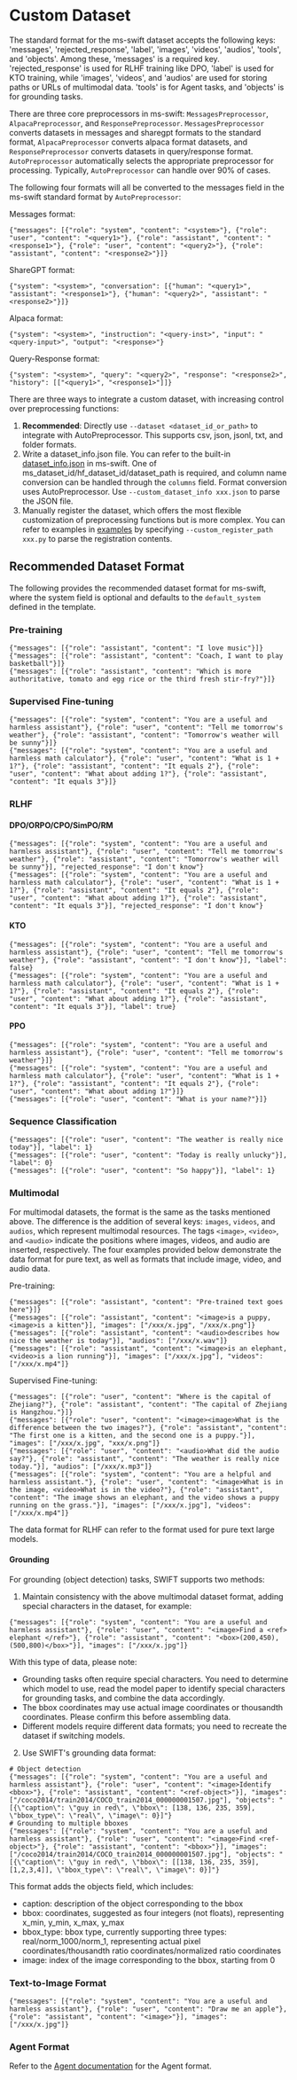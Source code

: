 # Custom Dataset

The standard format for the ms-swift dataset accepts the following keys: 'messages', 'rejected_response', 'label', 'images', 'videos', 'audios', 'tools', and 'objects'. Among these, 'messages' is a required key. 'rejected_response' is used for RLHF training like DPO, 'label' is used for KTO training, while 'images', 'videos', and 'audios' are used for storing paths or URLs of multimodal data. 'tools' is for Agent tasks, and 'objects' is for grounding tasks.

There are three core preprocessors in ms-swift: `MessagesPreprocessor`, `AlpacaPreprocessor`, and `ResponsePreprocessor`. `MessagesPreprocessor` converts datasets in messages and sharegpt formats to the standard format, `AlpacaPreprocessor` converts alpaca format datasets, and `ResponsePreprocessor` converts datasets in query/response format. `AutoPreprocessor` automatically selects the appropriate preprocessor for processing. Typically, `AutoPreprocessor` can handle over 90% of cases.

The following four formats will all be converted to the messages field in the ms-swift standard format by `AutoPreprocessor`:

Messages format:
```jsonl
{"messages": [{"role": "system", "content": "<system>"}, {"role": "user", "content": "<query1>"}, {"role": "assistant", "content": "<response1>"}, {"role": "user", "content": "<query2>"}, {"role": "assistant", "content": "<response2>"}]}
```

ShareGPT format:
```jsonl
{"system": "<system>", "conversation": [{"human": "<query1>", "assistant": "<response1>"}, {"human": "<query2>", "assistant": "<response2>"}]}
```

Alpaca format:
```jsonl
{"system": "<system>", "instruction": "<query-inst>", "input": "<query-input>", "output": "<response>"}
```

Query-Response format:
```jsonl
{"system": "<system>", "query": "<query2>", "response": "<response2>", "history": [["<query1>", "<response1>"]]}
```

There are three ways to integrate a custom dataset, with increasing control over preprocessing functions:
1. **Recommended**: Directly use `--dataset <dataset_id_or_path>` to integrate with AutoPreprocessor. This supports csv, json, jsonl, txt, and folder formats.
2. Write a dataset_info.json file. You can refer to the built-in [dataset_info.json](https://github.com/modelscope/ms-swift/blob/main/swift/llm/dataset/data/dataset_info.json) in ms-swift. One of ms_dataset_id/hf_dataset_id/dataset_path is required, and column name conversion can be handled through the `columns` field. Format conversion uses AutoPreprocessor. Use `--custom_dataset_info xxx.json` to parse the JSON file.
3. Manually register the dataset, which offers the most flexible customization of preprocessing functions but is more complex. You can refer to examples in [examples](https://github.com/modelscope/swift/blob/main/examples/custom) by specifying `--custom_register_path xxx.py` to parse the registration contents.

## Recommended Dataset Format

The following provides the recommended dataset format for ms-swift, where the system field is optional and defaults to the `default_system` defined in the template.

### Pre-training

```jsonl
{"messages": [{"role": "assistant", "content": "I love music"}]}
{"messages": [{"role": "assistant", "content": "Coach, I want to play basketball"}]}
{"messages": [{"role": "assistant", "content": "Which is more authoritative, tomato and egg rice or the third fresh stir-fry?"}]}
```

### Supervised Fine-tuning

```jsonl
{"messages": [{"role": "system", "content": "You are a useful and harmless assistant"}, {"role": "user", "content": "Tell me tomorrow's weather"}, {"role": "assistant", "content": "Tomorrow's weather will be sunny"}]}
{"messages": [{"role": "system", "content": "You are a useful and harmless math calculator"}, {"role": "user", "content": "What is 1 + 1?"}, {"role": "assistant", "content": "It equals 2"}, {"role": "user", "content": "What about adding 1?"}, {"role": "assistant", "content": "It equals 3"}]}
```

### RLHF

#### DPO/ORPO/CPO/SimPO/RM

```jsonl
{"messages": [{"role": "system", "content": "You are a useful and harmless assistant"}, {"role": "user", "content": "Tell me tomorrow's weather"}, {"role": "assistant", "content": "Tomorrow's weather will be sunny"}], "rejected_response": "I don't know"}
{"messages": [{"role": "system", "content": "You are a useful and harmless math calculator"}, {"role": "user", "content": "What is 1 + 1?"}, {"role": "assistant", "content": "It equals 2"}, {"role": "user", "content": "What about adding 1?"}, {"role": "assistant", "content": "It equals 3"}], "rejected_response": "I don't know"}
```

#### KTO

```jsonl
{"messages": [{"role": "system", "content": "You are a useful and harmless assistant"}, {"role": "user", "content": "Tell me tomorrow's weather"}, {"role": "assistant", "content": "I don't know"}], "label": false}
{"messages": [{"role": "system", "content": "You are a useful and harmless math calculator"}, {"role": "user", "content": "What is 1 + 1?"}, {"role": "assistant", "content": "It equals 2"}, {"role": "user", "content": "What about adding 1?"}, {"role": "assistant", "content": "It equals 3"}], "label": true}
```

#### PPO

```jsonl
{"messages": [{"role": "system", "content": "You are a useful and harmless assistant"}, {"role": "user", "content": "Tell me tomorrow's weather"}]}
{"messages": [{"role": "system", "content": "You are a useful and harmless math calculator"}, {"role": "user", "content": "What is 1 + 1?"}, {"role": "assistant", "content": "It equals 2"}, {"role": "user", "content": "What about adding 1?"}]}
{"messages": [{"role": "user", "content": "What is your name?"}]}
```

### Sequence Classification
```jsonl
{"messages": [{"role": "user", "content": "The weather is really nice today"}], "label": 1}
{"messages": [{"role": "user", "content": "Today is really unlucky"}], "label": 0}
{"messages": [{"role": "user", "content": "So happy"}], "label": 1}
```

### Multimodal

For multimodal datasets, the format is the same as the tasks mentioned above. The difference is the addition of several keys: `images`, `videos`, and `audios`, which represent multimodal resources. The tags `<image>`, `<video>`, and `<audio>` indicate the positions where images, videos, and audio are inserted, respectively. The four examples provided below demonstrate the data format for pure text, as well as formats that include image, video, and audio data.


Pre-training:
```jsonl
{"messages": [{"role": "assistant", "content": "Pre-trained text goes here"}]}
{"messages": [{"role": "assistant", "content": "<image>is a puppy, <image>is a kitten"}], "images": ["/xxx/x.jpg", "/xxx/x.png"]}
{"messages": [{"role": "assistant", "content": "<audio>describes how nice the weather is today"}], "audios": ["/xxx/x.wav"]}
{"messages": [{"role": "assistant", "content": "<image>is an elephant, <video>is a lion running"}], "images": ["/xxx/x.jpg"], "videos": ["/xxx/x.mp4"]}
```

Supervised Fine-tuning:

```jsonl
{"messages": [{"role": "user", "content": "Where is the capital of Zhejiang?"}, {"role": "assistant", "content": "The capital of Zhejiang is Hangzhou."}]}
{"messages": [{"role": "user", "content": "<image><image>What is the difference between the two images?"}, {"role": "assistant", "content": "The first one is a kitten, and the second one is a puppy."}], "images": ["/xxx/x.jpg", "xxx/x.png"]}
{"messages": [{"role": "user", "content": "<audio>What did the audio say?"}, {"role": "assistant", "content": "The weather is really nice today."}], "audios": ["/xxx/x.mp3"]}
{"messages": [{"role": "system", "content": "You are a helpful and harmless assistant."}, {"role": "user", "content": "<image>What is in the image, <video>What is in the video?"}, {"role": "assistant", "content": "The image shows an elephant, and the video shows a puppy running on the grass."}], "images": ["/xxx/x.jpg"], "videos": ["/xxx/x.mp4"]}
```
The data format for RLHF can refer to the format used for pure text large models.

#### Grounding

For grounding (object detection) tasks, SWIFT supports two methods:
1. Maintain consistency with the above multimodal dataset format, adding special characters in the dataset, for example:
```jsonl
{"messages": [{"role": "system", "content": "You are a useful and harmless assistant"}, {"role": "user", "content": "<image>Find a <ref> elephant </ref>"}, {"role": "assistant", "content": "<box>(200,450),(500,800)</box>"}], "images": ["/xxx/x.jpg"]}
```
With this type of data, please note:
  - Grounding tasks often require special characters. You need to determine which model to use, read the model paper to identify special characters for grounding tasks, and combine the data accordingly.
  - The bbox coordinates may use actual image coordinates or thousandth coordinates. Please confirm this before assembling data.
  - Different models require different data formats; you need to recreate the dataset if switching models.

2. Use SWIFT's grounding data format:

```jsonl
# Object detection
{"messages": [{"role": "system", "content": "You are a useful and harmless assistant"}, {"role": "user", "content": "<image>Identify <bbox>"}, {"role": "assistant", "content": "<ref-object>"}], "images": ["/coco2014/train2014/COCO_train2014_000000001507.jpg"], "objects": "[{\"caption\": \"guy in red\", \"bbox\": [138, 136, 235, 359], \"bbox_type\": \"real\", \"image\": 0}]"}
# Grounding to multiple bboxes
{"messages": [{"role": "system", "content": "You are a useful and harmless assistant"}, {"role": "user", "content": "<image>Find <ref-object>"}, {"role": "assistant", "content": "<bbox>"}], "images": ["/coco2014/train2014/COCO_train2014_000000001507.jpg"], "objects": "[{\"caption\": \"guy in red\", \"bbox\": [[138, 136, 235, 359], [1,2,3,4]], \"bbox_type\": \"real\", \"image\": 0}]"}
```

This format adds the objects field, which includes:
 - caption: description of the object corresponding to the bbox
 - bbox: coordinates, suggested as four integers (not floats), representing x_min, y_min, x_max, y_max
 - bbox_type: bbox type, currently supporting three types: real/norm_1000/norm_1, representing actual pixel coordinates/thousandth ratio coordinates/normalized ratio coordinates
 - image: index of the image corresponding to the bbox, starting from 0

### Text-to-Image Format

```jsonl
{"messages": [{"role": "system", "content": "You are a useful and harmless assistant"}, {"role": "user", "content": "Draw me an apple"}, {"role": "assistant", "content": "<image>"}], "images": ["/xxx/x.jpg"]}
```

### Agent Format

Refer to the [Agent documentation](../Instruction/Agent-support.md) for the Agent format.
